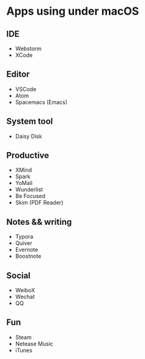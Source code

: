 # Apps using under macOS

## IDE

- Webstorm
- XCode

## Editor

- VSCode
- Atom
- Spacemacs (Emacs)

## System tool

- Daisy Disk

## Productive

- XMind
- Spark
- YoMail
- Wunderlist
- Be Focused
- Skim (PDF Reader)

## Notes && writing

- Typora
- Quiver
- Evernote
- Boostnote

## Social

- WeiboX
- Wechat
- QQ

## Fun

- Steam
- Netease Music
- iTunes
